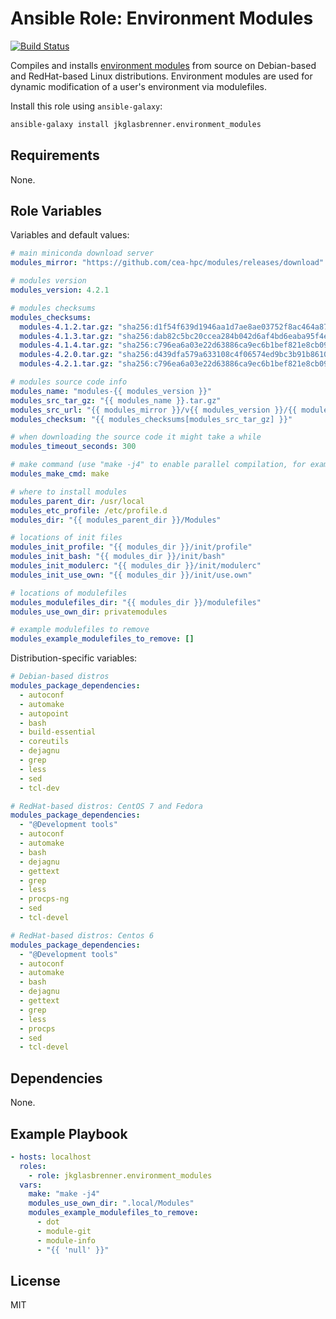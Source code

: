 # Ansible Role: Environment Modules

[![Build Status](https://travis-ci.org/jkglasbrenner/ansible-role-environment-modules.svg?branch=master)](https://travis-ci.org/jkglasbrenner/ansible-role-environment-modules)

Compiles and installs [environment modules](http://modules.sourceforge.net/) from source on Debian-based and RedHat-based Linux distributions. Environment modules are used for dynamic modification of a user's environment via modulefiles.

Install this role using `ansible-galaxy`:

```bash
ansible-galaxy install jkglasbrenner.environment_modules
```

## Requirements

None.

## Role Variables

Variables and default values:

```yaml
# main miniconda download server
modules_mirror: "https://github.com/cea-hpc/modules/releases/download"

# modules version
modules_version: 4.2.1

# modules checksums
modules_checksums:
  modules-4.1.2.tar.gz: "sha256:d1f54f639d1946aa1d7ae8ae03752f8ac464a879c14bc35e63b6a87b8a0b7522"
  modules-4.1.3.tar.gz: "sha256:dab82c5bc20ccea284b042d6af4bd6eaba95f4eaadd495a75413115d33a3151f"
  modules-4.1.4.tar.gz: "sha256:c796ea6a03e22d63886ca9ec6b1bef821e8cb09f186bd007f63653e31e9cb595"
  modules-4.2.0.tar.gz: "sha256:d439dfa579a633108c4f06574ed9bc3b91b8610d2ce3a6eb803bf377d0284be7"
  modules-4.2.1.tar.gz: "sha256:c796ea6a03e22d63886ca9ec6b1bef821e8cb09f186bd007f63653e31e9cb595"

# modules source code info
modules_name: "modules-{{ modules_version }}"
modules_src_tar_gz: "{{ modules_name }}.tar.gz"
modules_src_url: "{{ modules_mirror }}/v{{ modules_version }}/{{ modules_src_tar_gz }}"
modules_checksum: "{{ modules_checksums[modules_src_tar_gz] }}"

# when downloading the source code it might take a while
modules_timeout_seconds: 300

# make command (use "make -j4" to enable parallel compilation, for example)
modules_make_cmd: make

# where to install modules
modules_parent_dir: /usr/local
modules_etc_profile: /etc/profile.d
modules_dir: "{{ modules_parent_dir }}/Modules"

# locations of init files
modules_init_profile: "{{ modules_dir }}/init/profile"
modules_init_bash: "{{ modules_dir }}/init/bash"
modules_init_modulerc: "{{ modules_dir }}/init/modulerc"
modules_init_use_own: "{{ modules_dir }}/init/use.own"

# locations of modulefiles
modules_modulefiles_dir: "{{ modules_dir }}/modulefiles"
modules_use_own_dir: privatemodules

# example modulefiles to remove
modules_example_modulefiles_to_remove: []
```

Distribution-specific variables:

```yaml
# Debian-based distros
modules_package_dependencies:
  - autoconf
  - automake
  - autopoint
  - bash
  - build-essential
  - coreutils
  - dejagnu
  - grep
  - less
  - sed
  - tcl-dev

# RedHat-based distros: CentOS 7 and Fedora
modules_package_dependencies:
  - "@Development tools"
  - autoconf
  - automake
  - bash
  - dejagnu
  - gettext
  - grep
  - less
  - procps-ng
  - sed
  - tcl-devel

# RedHat-based distros: Centos 6
modules_package_dependencies:
  - "@Development tools"
  - autoconf
  - automake
  - bash
  - dejagnu
  - gettext
  - grep
  - less
  - procps
  - sed
  - tcl-devel
```

## Dependencies

None.

## Example Playbook

```yaml
- hosts: localhost
  roles:
    - role: jkglasbrenner.environment_modules
  vars:
    make: "make -j4"
    modules_use_own_dir: ".local/Modules"
    modules_example_modulefiles_to_remove:
      - dot
      - module-git
      - module-info
      - "{{ 'null' }}"
```


## License

MIT
